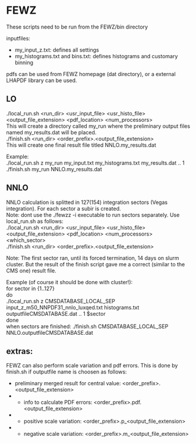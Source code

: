 # FEWZ
These scripts need to be run from the FEWZ/bin directory

inputfiles:
* my_input_z.txt: defines all settings
* my_histograms.txt and bins.txt: defines histograms and customary binning

pdfs can be used from FEWZ homepage (dat directory), or a external LHAPDF library can be used.

## LO
./local_run.sh <boson> <run_dir> <usr_input_file> <usr_histo_file> <output_file_extension> <pdf_location> <num_processors>  
This will create a directory called my_run where the preliminary output files named my_results.dat will be placed.  
./finish.sh <run_dir> <order_prefix>.<output_file_extension>  
This will create one final result file titled NNLO.my_results.dat  

Example:  
./local_run.sh z my_run my_input.txt my_histograms.txt my_results.dat .. 1  
./finish.sh my_run NNLO.my_results.dat  

## NNLO
NNLO calculation is splitted in 127(154) integration sectors (Vegas integration). For each sector a subir is created.   
Note: dont use the ./fewzz -i executable to run sectors separately. Use local_run.sh as follows:   
./local_run.sh <boson> <run_dir> <usr_input_file> <usr_histo_file> <output_file_extension> <pdf_location> <num_processors> <which_sector>  
./finish.sh <run_dir> <order_prefix>.<output_file_extension>    

Note: The first sector ran, until its forced termination, 14 days on slurm cluster.
But the result of the finish script gave me a correct (similar to the CMS one) result file.  

Example (of course it should be done with cluster!):  
for sector in {1..127}  
do  
./local_run.sh z CMSDATABASE_LOCAL_SEP input_z_m50_NNPDF31_nnlo_luxqed.txt histograms.txt outputfileCMSDATABASE.dat .. 1 $sector  
done  
when sectors are finished: 
./finish.sh CMSDATABASE_LOCAL_SEP NNLO.outputfileCMSDATABASE.dat

## extras:
FEWZ can also perform scale variation and pdf errors. This is done by finish.sh if outputfile name is choosen as follows:   
* preliminary merged result for central value: <order_prefix>.<output_file_extension>
* + info to calculate PDF errors: <order_prefix>.pdf.<output_file_extension>
* + positive scale variation: <order_prefix>.p_<output_file_extension>
* + negative scale variation: <order_prefix>.m_<output_file_extension>
